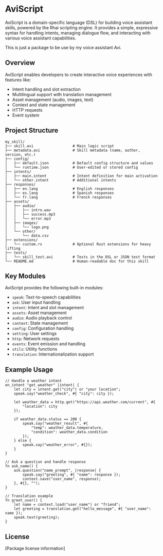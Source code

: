 # AviScript

AviScript is a domain-specific language (DSL) for building voice assistant skills, powered by the Rhai scripting engine. It provides a simple, expressive syntax for handling intents, managing dialogue flow, and interacting with various voice assistant capabilities.

This is just a package to be use by my voice assistant Avi.
## Overview

AviScript enables developers to create interactive voice experiences with features like:

- Intent handling and slot extraction
- Multilingual support with translation management
- Asset management (audio, images, text)
- Context and state management
- HTTP requests
- Event system

## Project Structure

```
my_skill/
├── skill.avi                  # Main logic script
├── metadata.avi               # Skill metadata (name, author, version, etc.)
├── config/
│   ├── default.json           # Default config structure and values
│   └── runtime.json           # User-edited or stored config
├── intents/
│   ├── main.intent            # Intent definition for main activation
│   └── other.intent           # Additional intents
├── responses/
│   ├── en.lang                # English responses
│   ├── es.lang                # Spanish responses
│   └── fr.lang                # French responses
├── assets/
│   ├── audio/
│   │   ├── intro.wav
│   │   ├── success.mp3
│   │   └── error.mp3
│   ├── images/
│   │   └── logo.png
│   └── other/
│       └── data.csv
├── extensions/
│   └── custom.rs              # Optional Rust extensions for heavy lifting
├── tests/
│   └── skill_test.avi         # Tests in the DSL or JSON test format
└── README.md                  # Human-readable doc for this skill
```

## Key Modules

AviScript provides the following built-in modules:

- `speak`: Text-to-speech capabilities
- `ask`: User input handling
- `intent`: Intent and slot management
- `assets`: Asset management
- `audio`: Audio playback control
- `context`: State management
- `config`: Configuration handling
- `setting`: User settings
- `http`: Network requests
- `events`: Event emission and handling
- `utils`: Utility functions
- `translation`: Internationalization support

## Example Usage

```
// Handle a weather intent
on_intent "get_weather" |intent| {
    let city = intent.get("city") or "your location";
    speak.say("weather_check", #{ "city": city });
    
    let weather_data = http.get("https://api.weather.com/current", #{ 
        "location": city 
    });
    
    if weather_data.status == 200 {
        speak.say("weather_result", #{ 
            "temp": weather_data.temperature,
            "condition": weather_data.condition
        });
    } else {
        speak.say("weather_error", #{});
    }
}

// Ask a question and handle response
fn ask_name() {
    ask.question("name_prompt", |response| {
        speak.say("greeting", #{ "name": response });
        context.save("user_name", response);
    }, #{}, "");
}

// Translation example
fn greet_user() {
    let name = context.load("user_name") or "friend";
    let greeting = translation.get("hello_message", #{ "user_name": name });
    speak.text(greeting);
}
```

## License

[Package license information]